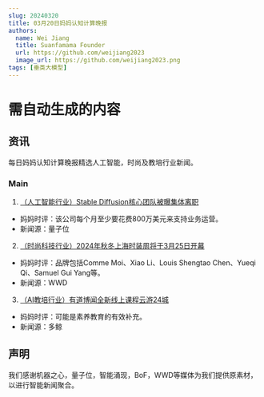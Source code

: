 ```yaml
---
slug: 20240320
title: 03月20日妈妈认知计算晚报
authors:
  name: Wei Jiang
  title: Suanfamama Founder
  url: https://github.com/weijiang2023
  image_url: https://github.com/weijiang2023.png
tags: [垂类大模型]
---
```


# 需自动生成的内容
## 资讯
每日妈妈认知计算晚报精选人工智能，时尚及教培行业新闻。

### Main

1. [（人工智能行业）Stable Diffusion核心团队被曝集体离职](https://mp.weixin.qq.com/s/lfPEQLciVVQYM3gmGaf2cg)
* 妈妈时评：该公司每个月至少要花费800万美元来支持业务运营。
* 新闻源：量子位

2. [（时尚科技行业）2024年秋冬上海时装周将于3月25日开幕](http://wwdgreaterchina.com/detail.html?pid=62&id=6315)
* 妈妈时评：品牌包括Comme Moi、Xiao Li、Louis Shengtao Chen、Yueqi Qi、Samuel Gui Yang等。
* 新闻源：WWD

3. [（AI教培行业）有道博闻全新线上课程云游24城](https://mp.weixin.qq.com/s/B536jYrLGhWOoGWd3VhmpQ)
* 妈妈时评：可能是素养教育的有效补充。
* 新闻源：多鲸

## 声明

我们感谢机器之心，量子位，智能涌现，BoF，WWD等媒体为我们提供原素材，以进行智能新闻聚合。